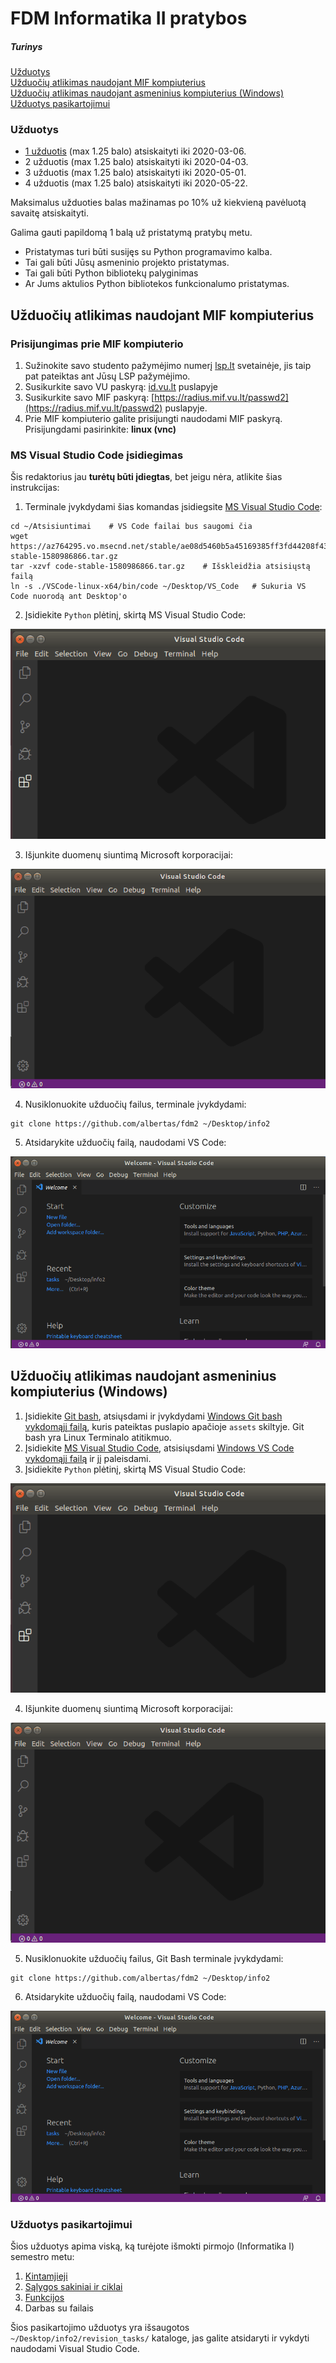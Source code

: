 # FDM Informatika II pratybos
##### Turinys

[Užduotys](#užduotys)<br>
[Užduočių atlikimas naudojant MIF kompiuterius](#mif_kompiuteriai)<br>
[Užduočių atlikimas naudojant asmeninius kompiuterius (Windows)](#asmeniniai_kompiuteriai)<br>
[Užduotys pasikartojimui](#užduotys_pasikartojimui)<br>

<a name="užduotys"/>

### Užduotys
 - [1 užduotis](https://github.com/albertas/fdm2/blob/master/tasks/1_oop.ipynb) (max 1.25 balo) atsiskaityti iki 2020-03-06.
 - 2 užduotis (max 1.25 balo) atsiskaityti iki 2020-04-03.
 - 3 užduotis (max 1.25 balo) atsiskaityti iki 2020-05-01.
 - 4 užduotis (max 1.25 balo) atsiskaityti iki 2020-05-22.

Maksimalus užduoties balas mažinamas po 10% už kiekvieną pavėluotą savaitę atsiskaityti.

Galima gauti papildomą 1 balą už pristatymą pratybų metu. 
 - Pristatymas turi būti susijęs su Python programavimo kalba.
 - Tai gali būti Jūsų asmeninio projekto pristatymas.
 - Tai gali būti Python bibliotekų palyginimas
 - Ar Jums aktulios Python bibliotekos funkcionalumo pristatymas.  

<a name="mif_kompiuteriai"/>

## Užduočių atlikimas naudojant MIF kompiuterius
### Prisijungimas prie MIF kompiuterio
1. Sužinokite savo studento pažymėjimo numerį [lsp.lt](https://lsp.lt) svetainėje, jis taip pat pateiktas ant Jūsų LSP pažymėjimo.
2. Susikurkite savo VU paskyrą: [id.vu.lt](https://id.vu.lt) puslapyje
3. Susikurkite savo MIF paskyrą: [https://radius.mif.vu.lt/passwd2](https://radius.mif.vu.lt/passwd2) puslapyje.
4. Prie MIF kompiuterio galite prisijungti naudodami MIF paskyrą. Prisijungdami pasirinkite:  **linux (vnc)**

### MS Visual Studio Code įsidiegimas
Šis redaktorius jau **turėtų būti įdiegtas**, bet jeigu nėra, atlikite šias instrukcijas:
1. Terminale įvykdydami šias komandas įsidiegsite [MS Visual Studio Code](https://code.visualstudio.com/Download):

```
cd ~/Atsisiuntimai    # VS Code failai bus saugomi čia
wget https://az764295.vo.msecnd.net/stable/ae08d5460b5a45169385ff3fd44208f431992451/code-stable-1580986866.tar.gz
tar -xzvf code-stable-1580986866.tar.gz    # Išskleidžia atsisiųstą failą
ln -s ./VSCode-linux-x64/bin/code ~/Desktop/VS_Code   # Sukuria VS Code nuorodą ant Desktop'o
```

2. Įsidiekite `Python` plėtinį, skirtą MS Visual Studio Code:

![Visual instructions how to intall Python extension](https://raw.githubusercontent.com/albertas/fdm2/master/images/install_python_extension_for_vs_code.gif)

3. Išjunkite duomenų siuntimą Microsoft korporacijai:

![Visual instructions how to intall Python extension](https://raw.githubusercontent.com/albertas/fdm2/master/images/disable_telemetry_for_vs_code.gif)

4. Nusiklonuokite užduočių failus, terminale įvykdydami:

```
git clone https://github.com/albertas/fdm2 ~/Desktop/info2
```

5. Atsidarykite užduočių failą, naudodami VS Code:

![Open task file using VS Code](https://raw.githubusercontent.com/albertas/fdm2/master/images/open_task_file.gif)

<a name="asmeniniai_kompiuteriai"/>

## Užduočių atlikimas naudojant asmeninius kompiuterius (Windows)
1. Įsidiekite [Git bash](https://gitforwindows.org/), atsiųsdami ir įvykdydami
   [Windows Git bash vykdomąjį failą](https://github.com/git-for-windows/git/releases/tag/v2.25.0.windows.1),
   kuris pateiktas puslapio apačioje `assets` skiltyje. Git bash yra Linux Terminalo atitikmuo.
2. Įsidiekite [MS Visual Studio Code](https://code.visualstudio.com),
   atsisiųsdami [Windows VS Code vykdomąjį failą](https://code.visualstudio.com/Download) ir jį paleisdami.
3. Įsidiekite `Python` plėtinį, skirtą MS Visual Studio Code:

![Visual instructions how to intall Python extension](https://raw.githubusercontent.com/albertas/fdm2/master/images/install_python_extension_for_vs_code.gif)

4. Išjunkite duomenų siuntimą Microsoft korporacijai:

![Visual instructions how to intall Python extension](https://raw.githubusercontent.com/albertas/fdm2/master/images/disable_telemetry_for_vs_code.gif)

5. Nusiklonuokite užduočių failus, Git Bash terminale įvykdydami:

```
git clone https://github.com/albertas/fdm2 ~/Desktop/info2
```

6. Atsidarykite užduočių failą, naudodami VS Code:

![Open task file using VS Code](https://raw.githubusercontent.com/albertas/fdm2/master/images/open_task_file.gif)


<a name="užduotys_pasikartojimui"/>

### Užduotys pasikartojimui
Šios užduotys apima viską, ką turėjote išmokti pirmojo (Informatika I) semestro metu:
 1. [Kintamjieji](https://github.com/albertas/fdm2/blob/master/revision_tasks/1_variables.ipynb)
 2. [Sąlygos sakiniai ir ciklai](https://github.com/albertas/fdm2/blob/master/revision_tasks/2_conditions_and_loops.ipynb)
 3. [Funkcijos](https://github.com/albertas/fdm2/blob/master/revision_tasks/3_functions.ipynb)
 4. Darbas su failais

Šios pasikartojimo užduotys yra išsaugotos `~/Desktop/info2/revision_tasks/` kataloge, jas galite atsidaryti ir vykdyti naudodami Visual Studio Code. 

